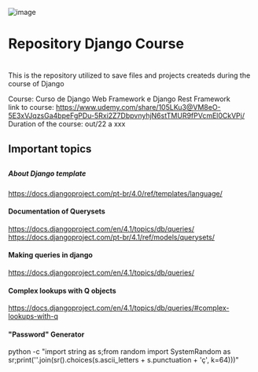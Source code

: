 ![image](https://user-images.githubusercontent.com/31780812/203091313-b37a038d-f849-4bc2-91e3-a54110c46b88.png)

# <h1>Repository Django Course<h1>
This is the repository utilized to save files and projects createds during the course of Django

Course: Curso de Django Web Framework e Django Rest Framework <br>
link to course: https://www.udemy.com/share/105LKu3@VM8eO-5E3xVJqzsGa4bpeFgPDu-5Rxi2Z7DbpvnyhjN6stTMUR9fPVcmEl0CkVPj/
Duration of the course: out/22 a xxx

## <h2>Important topics<h2>
##### About Django template
https://docs.djangoproject.com/pt-br/4.0/ref/templates/language/
#### Documentation of Querysets
https://docs.djangoproject.com/en/4.1/topics/db/queries/
https://docs.djangoproject.com/pt-br/4.1/ref/models/querysets/
#### Making queries in django
https://docs.djangoproject.com/en/4.1/topics/db/queries/
#### Complex lookups with Q objects
https://docs.djangoproject.com/en/4.1/topics/db/queries/#complex-lookups-with-q

#### "Password" Generator
python -c "import string as s;from random import SystemRandom as sr;print(''.join(sr().choices(s.ascii_letters + s.punctuation + 'ç', k=64)))"